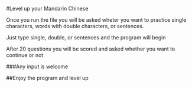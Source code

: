 #Level up your Mandarin Chinese

Once you run the file you will be asked wheter you want to practice single characters, words with double characters, or sentences. 

Just type single, double, or sentences and the program will begin

After 20 questions you will be scored and asked whether you want to continue or not

###Any input is welcome

##Enjoy the program and level up
